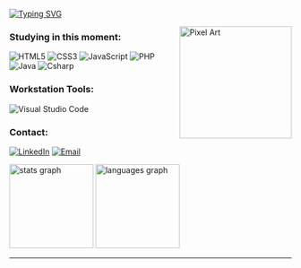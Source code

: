 [![Typing SVG](https://readme-typing-svg.demolab.com?font=Fira+Code&pause=1000&color=FF79C6&width=435&lines=Hello+everyone!++I'm+esther;I'm+so+happy+to+have+you+here;welcome+to+my+profile!+%3C3)](https://git.io/typing-svg)

 <img src=https://media.tenor.com/B-qvdId4Q6EAAAAj/pixel-cat.gif alt="Pixel Art" align="right" width="200">


### Studying in this moment:

![HTML5](https://img.shields.io/badge/html5-%23E34F26.svg?style=for-the-badge&logo=html5&logoColor=white) 
![CSS3](https://img.shields.io/badge/css3-%231572B6.svg?style=for-the-badge&logo=css3&logoColor=white) 
![JavaScript](https://img.shields.io/badge/JavaScript-323330?style=for-the-badge&logo=javascript&logoColor=F7DF1E) 
![PHP](https://img.shields.io/badge/PHP-777BB4?style=for-the-badge&logo=php&logoColor=white) 
![Java](https://img.shields.io/badge/Java-ED8B00?style=for-the-badge&logo=openjdk&logoColor=white)
![Csharp](https://camo.githubusercontent.com/158219902be2f7f4a4e08983a16aa541f4daf4ddbdd979505799137c08fa058d/68747470733a2f2f696d672e736869656c64732e696f2f62616467652f432532332d3233393132303f7374796c653d666f722d7468652d6261646765266c6f676f3d632d7368617270266c6f676f436f6c6f723d7768697465)  


### Workstation Tools:
![Visual Studio Code](https://camo.githubusercontent.com/340454103e3ec1d033648de7be42c8e2d95ea190673f6049d4e39173229ffc8c/68747470733a2f2f696d672e736869656c64732e696f2f62616467652f7673636f64652d3432383546343f7374796c653d666f722d7468652d6261646765266c6f676f3d7673636f6465266c6f676f436f6c6f723d7768697465) 

### Contact:
[![LinkedIn](https://img.shields.io/badge/LinkedIn-%230077B5.svg?logo=linkedin&logoColor=white)](https://www.linkedin.com/in/esther-santana-meirelles-715593266/) 
[![Email](https://img.shields.io/badge/Gmail-D14836?style=for-the-badge&logo=gmail&logoColor=white)](esthermeirellesdev@gmail.com)

<div align="left">
  <img src="https://github-readme-stats.vercel.app/api?username=ttetricas&hide_title=false&hide_rank=false&show_icons=true&include_all_commits=true&count_private=true&disable_animations=false&theme=dracula&locale=en&hide_border=false&order=1" height="150" alt="stats graph"  />
  <img src="https://github-readme-stats.vercel.app/api/top-langs?username=ttetricas&locale=en&hide_title=false&layout=compact&card_width=320&langs_count=5&theme=dracula&hide_border=false&order=2" height="150" alt="languages graph"  />
</div>

---

<!-- Proudly created with GPRM ( https://gprm.itsvg.in ) -->
